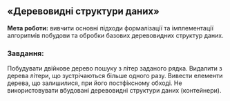 ## «Деревовидні структури даних»
**Мета роботи:** вивчити основні підходи формалізації та імплементації  алгоритмів побудови та обробки базових деревовидних структур даних. 

### Завдання: 
Побудувати двійкове дерево пошуку з літер заданого рядка. Видалити з дерева літери, що зустрічаються більше одного разу. Вивести елементи дерева, що залишилися, при його постфіксному обході. Не використовувати вбудовані деревовидні структури даних (контейнери).
